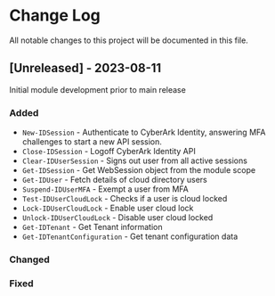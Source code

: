 # Change Log
All notable changes to this project will be documented in this file.

## [Unreleased] - 2023-08-11

Initial module development prior to main release

### Added
- `New-IDSession` - Authenticate to CyberArk Identity, answering MFA challenges to start a new API session.
- `Close-IDSession` - Logoff CyberArk Identity API
- `Clear-IDUserSession` - Signs out user from all active sessions
- `Get-IDSession` - Get WebSession object from the module scope
- `Get-IDUser` - Fetch details of cloud directory users
- `Suspend-IDUserMFA` - Exempt a user from MFA
- `Test-IDUserCloudLock` - Checks if a user is cloud locked
- `Lock-IDUserCloudLock` - Enable user cloud lock
- `Unlock-IDUserCloudLock` - Disable user cloud locked
- `Get-IDTenant` - Get Tenant information
- `Get-IDTenantConfiguration` - Get tenant configuration data

### Changed

### Fixed

